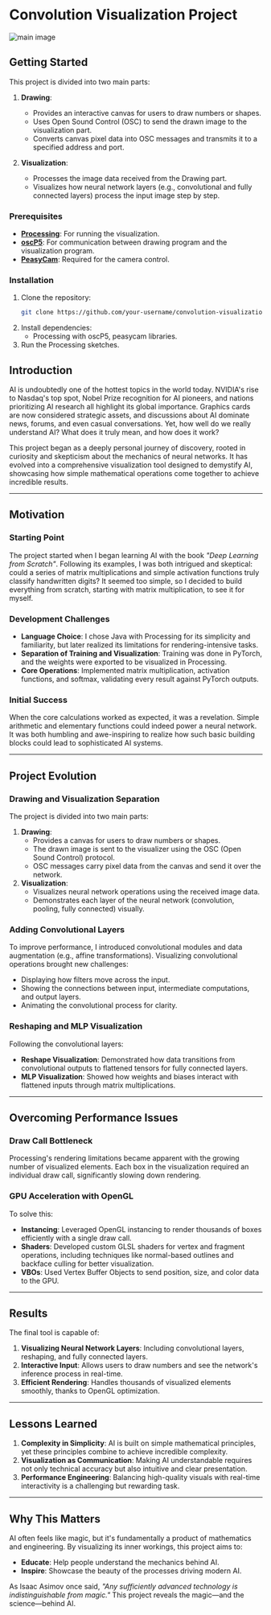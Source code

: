 
# Convolution Visualization Project

![main image](https://github.com/okdalto/conv_visualizer/blob/main/assets/DSC00115.JPG?raw=true)

## Getting Started

This project is divided into two main parts:

1. **Drawing**:
   - Provides an interactive canvas for users to draw numbers or shapes.
   - Uses Open Sound Control (OSC) to send the drawn image to the visualization part.
   - Converts canvas pixel data into OSC messages and transmits it to a specified address and port.

2. **Visualization**:
   - Processes the image data received from the Drawing part.
   - Visualizes how neural network layers (e.g., convolutional and fully connected layers) process the input image step by step.

### Prerequisites
- **[Processing](https://processing.org/)**: For running the visualization.
- **[oscP5](https://www.sojamo.de/libraries/oscp5/)**: For communication between drawing program and the visualization program.
- **[PeasyCam](https://mrfeinberg.com/peasycam/)**: Required for the camera control.
  
### Installation
1. Clone the repository:
   ```bash
   git clone https://github.com/your-username/convolution-visualization.git
   ```
2. Install dependencies:
   - Processing with oscP5, peasycam libraries.
3. Run the Processing sketches.

## Introduction

AI is undoubtedly one of the hottest topics in the world today. NVIDIA's rise to Nasdaq's top spot, Nobel Prize recognition for AI pioneers, and nations prioritizing AI research all highlight its global importance. Graphics cards are now considered strategic assets, and discussions about AI dominate news, forums, and even casual conversations. Yet, how well do we really understand AI? What does it truly mean, and how does it work?

This project began as a deeply personal journey of discovery, rooted in curiosity and skepticism about the mechanics of neural networks. It has evolved into a comprehensive visualization tool designed to demystify AI, showcasing how simple mathematical operations come together to achieve incredible results.

---

## Motivation

### Starting Point
The project started when I began learning AI with the book *"Deep Learning from Scratch"*. Following its examples, I was both intrigued and skeptical: could a series of matrix multiplications and simple activation functions truly classify handwritten digits? It seemed too simple, so I decided to build everything from scratch, starting with matrix multiplication, to see it for myself.

### Development Challenges
- **Language Choice**: I chose Java with Processing for its simplicity and familiarity, but later realized its limitations for rendering-intensive tasks.
- **Separation of Training and Visualization**: Training was done in PyTorch, and the weights were exported to be visualized in Processing.
- **Core Operations**: Implemented matrix multiplication, activation functions, and softmax, validating every result against PyTorch outputs.

### Initial Success
When the core calculations worked as expected, it was a revelation. Simple arithmetic and elementary functions could indeed power a neural network. It was both humbling and awe-inspiring to realize how such basic building blocks could lead to sophisticated AI systems.

---

## Project Evolution

### Drawing and Visualization Separation
The project is divided into two main parts:
1. **Drawing**:
   - Provides a canvas for users to draw numbers or shapes.
   - The drawn image is sent to the visualizer using the OSC (Open Sound Control) protocol.
   - OSC messages carry pixel data from the canvas and send it over the network.
2. **Visualization**:
   - Visualizes neural network operations using the received image data.
   - Demonstrates each layer of the neural network (convolution, pooling, fully connected) visually.

### Adding Convolutional Layers
To improve performance, I introduced convolutional modules and data augmentation (e.g., affine transformations). Visualizing convolutional operations brought new challenges:
- Displaying how filters move across the input.
- Showing the connections between input, intermediate computations, and output layers.
- Animating the convolutional process for clarity.

### Reshaping and MLP Visualization
Following the convolutional layers:
- **Reshape Visualization**: Demonstrated how data transitions from convolutional outputs to flattened tensors for fully connected layers.
- **MLP Visualization**: Showed how weights and biases interact with flattened inputs through matrix multiplications.

---

## Overcoming Performance Issues

### Draw Call Bottleneck
Processing's rendering limitations became apparent with the growing number of visualized elements. Each box in the visualization required an individual draw call, significantly slowing down rendering.

### GPU Acceleration with OpenGL
To solve this:
- **Instancing**: Leveraged OpenGL instancing to render thousands of boxes efficiently with a single draw call.
- **Shaders**: Developed custom GLSL shaders for vertex and fragment operations, including techniques like normal-based outlines and backface culling for better visualization.
- **VBOs**: Used Vertex Buffer Objects to send position, size, and color data to the GPU.

---

## Results

The final tool is capable of:
1. **Visualizing Neural Network Layers**: Including convolutional layers, reshaping, and fully connected layers.
2. **Interactive Input**: Allows users to draw numbers and see the network's inference process in real-time.
3. **Efficient Rendering**: Handles thousands of visualized elements smoothly, thanks to OpenGL optimization.

---

## Lessons Learned

1. **Complexity in Simplicity**: AI is built on simple mathematical principles, yet these principles combine to achieve incredible complexity.
2. **Visualization as Communication**: Making AI understandable requires not only technical accuracy but also intuitive and clear presentation.
3. **Performance Engineering**: Balancing high-quality visuals with real-time interactivity is a challenging but rewarding task.

---

## Why This Matters

AI often feels like magic, but it's fundamentally a product of mathematics and engineering. By visualizing its inner workings, this project aims to:
- **Educate**: Help people understand the mechanics behind AI.
- **Inspire**: Showcase the beauty of the processes driving modern AI.

As Isaac Asimov once said, *"Any sufficiently advanced technology is indistinguishable from magic."* This project reveals the magic—and the science—behind AI.
